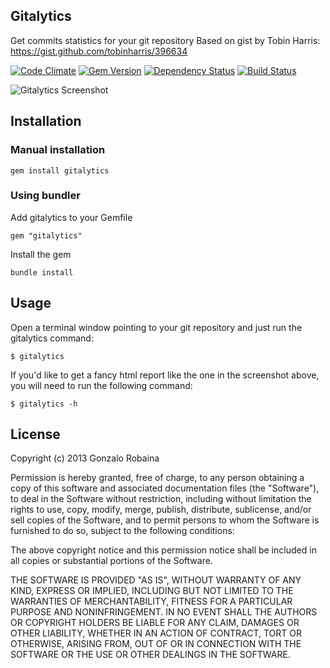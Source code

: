 ## Gitalytics

Get commits statistics for your git repository
Based on gist by Tobin Harris: https://gist.github.com/tobinharris/396634

[![Code Climate](https://codeclimate.com/github/pepito2k/gitalytics.png)](https://codeclimate.com/github/pepito2k/gitalytics)
[![Gem Version](https://badge.fury.io/rb/gitalytics.png)](http://badge.fury.io/rb/gitalytics)
[![Dependency Status](https://gemnasium.com/pepito2k/gitalytics.png)](https://gemnasium.com/pepito2k/gitalytics)
[![Build Status](https://travis-ci.org/pepito2k/gitalytics.png)](https://travis-ci.org/pepito2k/gitalytics)

![Gitalytics Screenshot](http://photos.gonzalo.robaina.me/gitalytics_screen.png "Gitalytics Screenshot")

## Installation

### Manual installation

    gem install gitalytics

### Using bundler
Add gitalytics to your Gemfile

    gem "gitalytics"

Install  the gem

    bundle install

## Usage
Open a terminal window pointing to your git repository and just run the gitalytics command:

    $ gitalytics

If you'd like to get a fancy html report like the one in the screenshot above, you will need to run the following command:

    $ gitalytics -h
    

## License
Copyright (c) 2013 Gonzalo Robaina

Permission is hereby granted, free of charge, to any person obtaining a copy
of this software and associated documentation files (the "Software"), to deal
in the Software without restriction, including without limitation the rights
to use, copy, modify, merge, publish, distribute, sublicense, and/or sell
copies of the Software, and to permit persons to whom the Software is
furnished to do so, subject to the following conditions:

The above copyright notice and this permission notice shall be included in
all copies or substantial portions of the Software.

THE SOFTWARE IS PROVIDED "AS IS", WITHOUT WARRANTY OF ANY KIND, EXPRESS OR
IMPLIED, INCLUDING BUT NOT LIMITED TO THE WARRANTIES OF MERCHANTABILITY,
FITNESS FOR A PARTICULAR PURPOSE AND NONINFRINGEMENT. IN NO EVENT SHALL THE
AUTHORS OR COPYRIGHT HOLDERS BE LIABLE FOR ANY CLAIM, DAMAGES OR OTHER
LIABILITY, WHETHER IN AN ACTION OF CONTRACT, TORT OR OTHERWISE, ARISING FROM,
OUT OF OR IN CONNECTION WITH THE SOFTWARE OR THE USE OR OTHER DEALINGS IN
THE SOFTWARE.
